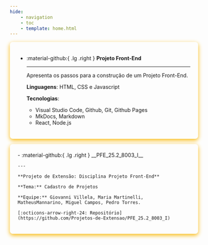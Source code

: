 ```yaml
---
hide:
    - navigation
    - toc
    - template: home.html
---
```


<div class="grid cards" style="grid-template-columns: repeat(2, 1fr); background: var(--md-default-bg-color);" markdown>
<div class="card" style="box-shadow: 0 4px 12px 0 #FAB90A; border-radius: 8px; padding: 1.5em; margin: 1em 0; background: var(--md-default-bg-color);" markdown>


- :material-github:{ .lg .right } __Projeto Front-End__
  
    ---
  
    Apresenta os passos para a construção de um Projeto Front-End.

    **Linguagens**: HTML, CSS e Javascript

    **Tecnologias**:

    * Visual Studio Code, Github, Git, Github Pages
    * MkDocs, Markdown
    * React, Node.js
</div>
<div class="card" style="box-shadow: 0 4px 12px 0 #FAB90A; border-radius: 8px; padding: 1.5em; margin: 1em 0; background: var(--md-default-bg-color);" markdown>
- :material-github:{ .lg .right } __PFE_25.2_8003_I__

    ---

    **Projeto de Extensão: Disciplina Projeto Front-End**

    **Tema:** Cadastro de Projetos

    **Equipe:** Giovanni Villela, Maria Martinelli, MatheusMannarino, Miguel Campos, Pedro Torres.

    [:octicons-arrow-right-24: Repositório](https://github.com/Projetos-de-Extensao/PFE_25.2_8003_I)
</div>
</div>
